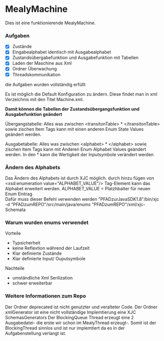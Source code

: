 # MealyMachine

Dies ist eine funktionierende MealyMachine.

### Aufgaben
- [x] Zustände
- [x] Eingabealphabet identisch mit Ausgabealphabet
- [x] Zustandsübergabefunktion und Ausgabefunktion mit Tabellen
- [x] Laden der Maschine aus Xml
- [x] Ordner Überwachung
- [x] Threadskommunikation

die Aufgaben wurden vollständig erfüllt

Es ist möglich die Default Konfiguration zu ändern.
Diese findet man in xml Verzeichnis mit den Titel Machine.xml.

**Damit können die Tabellen der Zustandsübergangsfunktion und Ausgabefunktion geändert**

Übergangstabelle:
Alles was zwischen \<transitonTable\> * \</transitonTable\> sowie zischen Item Tags <item> </item>  kann mit einen anderen Enum State Values geändert werden.

Ausgabetabelle:
Alles was zwischen \<alphabet\> * \</alphabet\> sowie zischen Item Tags <item> </item>  kann mit Anderen Enum Alphabet Values geändert werden.
In den <transitionSymbols>*</transitionSymbols> kann die Wertigkeit der Inputsymbole verändert werden   
### Ändern des Alphabets
Das Ändern des Alphabets ist durch XJC möglich.
durch hinzu fügen von \<xsd:enumeration value="ALPHABET_VALUE"/\> Tag-Element kann das Alphabet erweitert werden.
ALPHABET_VALUE = Platzhbalter für neuen Enum Eintrag  
Dafür muss dieser Befehl verwenden werden
    "PFADzurJavaSDK1.8"/bin/xjc -d "PFADzumREPO"/src/main/java/enums "PFADzumREPO"/xml/xjc-Schemata


### Warum wurden enums verwendet
Vorteile
* Typsicherheit
* keine Reflextion während der Laufzeit
* Klar definierte Zustände
* Klar definierte Input/ Ouputsymbole

Nachteile
* umständliche Xml Serilization
* schwer erweiterbar 

### Weitere Informationen zum Repo 

Der Ordner deprecated ist nicht genutzter und veralteter Code.
Der Ordner xmlGenerator ist eine nicht vollständige Implemtierung eine XJC SchemasGenerators
Der BlockingQueue Thread erzeugt eine 2 Ausgabedatei- die erste wir schon im MealyThread erzeugt-. Somit ist der BlockingThread sinnlos und ist nur implemtiert da es in der Aufgabenstellung verlangt ist. 
